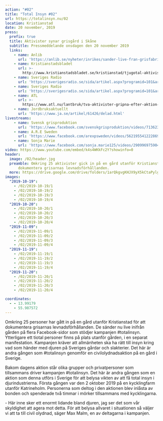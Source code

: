 ```yaml
---
action: "#02"
title: "Total Insyn #02"
url: https://totalinsyn.nu/02
location: Kristianstad
date: 20 november, 2019
press:
  prefix: true
  title: Aktivister synar grisgård i Skåne
  subtitle: Pressmeddelande onsdagen den 20 november 2019
  links:
    - name: Anlib
      url: 'https://anlib.se/nyheter/inrikes/sander-live-fran-grisfabrik/'
    - name: Kristianstadsbladet
      url: >-
        http://www.kristianstadsbladet.se/kristianstad/tjugotal-aktivister-har-tagit-sig-in-pa-grisgard/
    - name: Sveriges Radio
      url: 'https://sverigesradio.se/sida/artikel.aspx?programid=101&artikel=7348365'
    - name: Sveriges Radio
      url: 'https://sverigesradio.se/sida/artikel.aspx?programid=101&artikel=7349632'
    - name: ATL
      url: >-
        https://www.atl.nu/lantbruk/tva-aktivister-gripna-efter-aktion-i-grisstall/
    - name: Jordbruksaktuellt
      url: 'https://www.ja.se/artikel/61426/delad.html'
livestreams:
    - name: Svensk grisproduktion
      url: 'https://www.facebook.com/svenskgrisproduktion/videos/713623332476753/'
    - name: A.R.E Sweden
      url: 'https://www.facebook.com/arexpsweden/videos/562195541222869/'
    - name: Sonja Marie
      url: 'https://www.facebook.com/sonja.marie125/videos/2909969759049287/'
video: https://www.youtube.com/embed/k4s4WKkFc2Y?showinfo=0
header:
  image: /02/header.jpg
  preamble: Omkring 25 aktivister gick in på en gård utanför Kristianstad för att
      dokumentera grisarnas levnadsförhållanden.
  more: https://drive.google.com/drive/folders/1arQkgvgKHJX9yX5kCtaPylgxqpOORJEz
images:
  "2019-10-19":
    - /02/2019-10-19/1
    - /02/2019-10-19/2
    - /02/2019-10-19/3
    - /02/2019-10-19/4
  "2019-10-20":
    - /02/2019-10-20/1
    - /02/2019-10-20/2
    - /02/2019-10-20/3
    - /02/2019-10-20/4
  "2019-11-09":
    - /02/2019-11-09/1
    - /02/2019-11-09/2
    - /02/2019-11-09/3
    - /02/2019-11-09/4
  "2019-11-19":
    - /02/2019-11-19/1
    - /02/2019-11-19/2
    - /02/2019-11-19/3
    - /02/2019-11-19/4
  "2019-11-20":
    - /02/2019-11-20/1
    - /02/2019-11-20/2
    - /02/2019-11-20/3
    - /02/2019-11-20/4

coordinates:
  - - 13.99179
    - 55.987572
---
```

Omkring 25 personer har gått in på en gård utanför Kristianstad för att dokumentera grisarnas levnadsförhållanden. De sänder nu live inifrån gården på flera Facebook-sidor som stödjer kampanjen #totalinsyn. Ytterligare ett tiotal personer finns på plats utanför gården, i en separat manifestation. Kampanjen kräver att allmänheten ska ha rätt till insyn kring vad som händer med djuren på Sveriges gårdar och slakterier. Det här är andra gången som #totalinsyn genomför en civilolydnadsaktion på en gård i Sverige.

Bakom dagens aktion står olika grupper och privatpersoner som tillsammans driver kampanjen #totalinsyn. Det här är andra gången som en aktion som denna utförs i Sverige för att belysa vikten av att få total insyn i djurindustrierna. Första gången var den 2 oktober 2019 på en kycklingfarm utanför Katrineholm. Personerna som deltog i den aktionen blev inlåsta av bonden och spenderade två timmar i mörker tillsammans med kycklingarna. 

\- Här inne sker ett enormt lidande bland djuren, jag ser det som vår skyldighet att agera mot detta. För att belysa allvaret i situationen så väljer vi att ta till civil olydnad, säger Max Malm, en av deltagarna i kampanjen.

